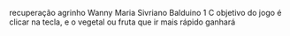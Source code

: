 recuperação agrinho
Wanny Maria Sivriano Balduino 
1 C 
objetivo do jogo é clicar na tecla, e o vegetal ou fruta que ir mais rápido ganhará

